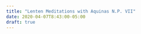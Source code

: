 ```yaml
---
title: "Lenten Meditations with Aquinas N.P. VII"
date: 2020-04-07T8:43:00-05:00 
draft: true
---
```

